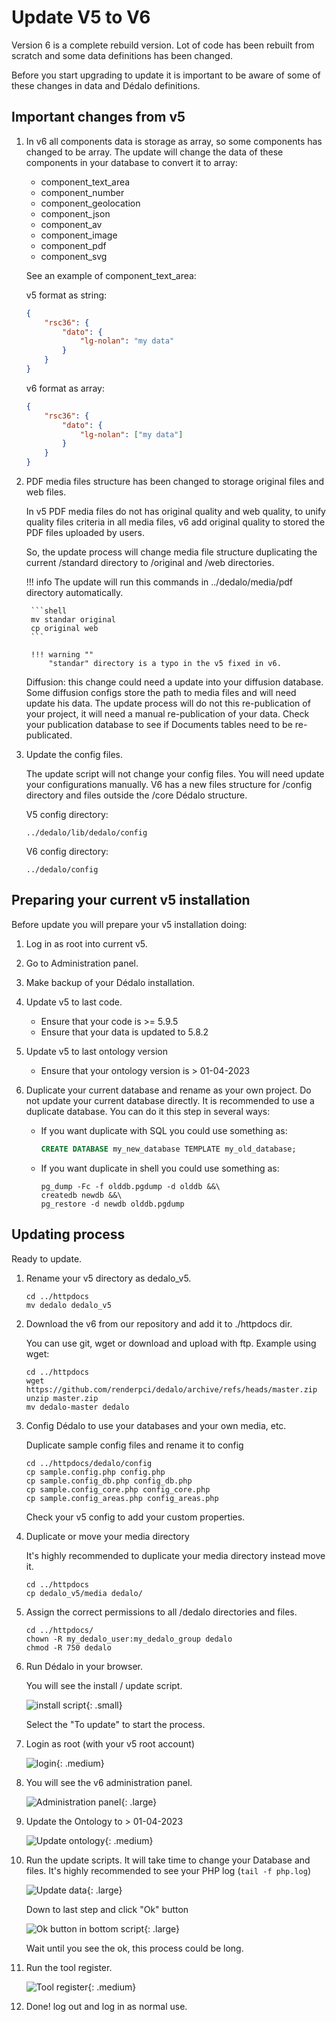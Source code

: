 # Update V5 to V6

Version 6 is a complete rebuild version. Lot of code has been rebuilt from scratch and some data definitions has been changed.

Before you start upgrading to update it is important to be aware of some of these changes in data and Dédalo definitions.

## Important changes from v5

1. In v6 all components data is storage as array, so some components has changed to be array. The update will change the data of these components in your database to convert it to array:
    * component_text_area
    * component_number
    * component_geolocation
    * component_json
    * component_av
    * component_image
    * component_pdf
    * component_svg

    See an example of component_text_area:

    v5 format as string:

    ```json
    {
        "rsc36": {
            "dato": {
                "lg-nolan": "my data"
            }
        }
    }
    ```

    v6 format as array:

    ```json
    {
        "rsc36": {
            "dato": {
                "lg-nolan": ["my data"]
            }
        }
    }
    ```

2. PDF media files structure has been changed to storage original files and web files.

    In v5 PDF media files do not has original quality and web quality, to unify quality files criteria in all media files, v6 add original quality to stored the PDF files uploaded by users.

    So, the update process will change media file structure duplicating the current /standard directory to /original and /web directories.

    !!! info
        The update will run this commands in ../dedalo/media/pdf directory automatically.

        ```shell
        mv standar original
        cp original web
        ```

        !!! warning ""
            "standar" directory is a typo in the v5 fixed in v6.

    Diffusion: this change could need a update into your diffusion database. Some diffusion configs store the path to media files and will need update his data. The update process will do not this re-publication of your project, it will need a manual re-publication of your data. Check your publication database to see if Documents tables need to be re-publicated.

3. Update the config files.

    The update script will not change your config files. You will need update your configurations manually.
    V6 has a new files structure for /config directory and files outside the /core Dédalo structure.

    V5 config directory:

    ```shell
    ../dedalo/lib/dedalo/config
    ```

    V6 config directory:

    ```shell
    ../dedalo/config
    ```

## Preparing your current v5 installation

Before update you will prepare your v5 installation doing:

1. Log in as root into current v5.
2. Go to Administration panel.
3. Make backup of your Dédalo installation.
4. Update v5 to last code.
    * Ensure that your code is >= 5.9.5
    * Ensure that your data is updated to 5.8.2
5. Update v5 to last ontology version
    * Ensure that your ontology version is > 01-04-2023
6. Duplicate your current database and rename as your own project. Do not update your current database directly. It is recommended to use a duplicate database. You can do it this step in several ways:

    * If you want duplicate with SQL you could use something as:

        ```sql
        CREATE DATABASE my_new_database TEMPLATE my_old_database;
        ```

    * If you want duplicate in shell you could use something as:

        ```shell
        pg_dump -Fc -f olddb.pgdump -d olddb &&\
        createdb newdb &&\
        pg_restore -d newdb olddb.pgdump
        ```

## Updating process

Ready to update.

1. Rename your v5 directory as dedalo_v5.

    ```shell
    cd ../httpdocs
    mv dedalo dedalo_v5
    ```

2. Download the v6 from our repository and add it to ./httpdocs dir.

    You can use git, wget or download and upload with ftp.
    Example using wget:

    ```shell
    cd ../httpdocs
    wget https://github.com/renderpci/dedalo/archive/refs/heads/master.zip
    unzip master.zip
    mv dedalo-master dedalo
    ```

3. Config Dédalo to use your databases and your own media, etc.

    Duplicate sample config files and rename it to config

    ```shell
    cd ../httpdocs/dedalo/config
    cp sample.config.php config.php
    cp sample.config_db.php config_db.php
    cp sample.config_core.php config_core.php
    cp sample.config_areas.php config_areas.php
    ```

    Check your v5 config to add your custom properties.

4. Duplicate or move your media directory

    It's highly recommended to duplicate your media directory instead move it.

    ```shell
    cd ../httpdocs
    cp dedalo_v5/media dedalo/
    ```

5. Assign the correct permissions to all /dedalo directories and files.

    ```shell
    cd ../httpdocs/
    chown -R my_dedalo_user:my_dedalo_group dedalo
    chmod -R 750 dedalo
    ```

6. Run Dédalo in your browser.

    You will see the install / update script.

    ![install script](assets/20230403_172538_to_update.png){: .small}

    Select the "To update" to start the process.

7. Login as root (with your v5 root account)

    ![login](assets/20230402_150947_login.png){: .medium}

8. You will see the v6 administration panel.

    ![Administration panel](assets/20230403_171028_admin_panel.png){: .large}

9. Update the Ontology to > 01-04-2023

    ![Update ontology](assets/20230403_171133_ontology_update.png){: .medium}

10. Run the update scripts. It will take time to change your Database and files. It's highly recommended to see your PHP log (`tail -f php.log`)

    ![Update data](assets/20230403_171234_update_data.png){: .large}

    Down to last step and click "Ok" button

    ![Ok button in bottom script](assets/20230403_171425_update_data2.png){: .large}

    Wait until you see the ok, this process could be long.

11. Run the tool register.

    ![Tool register](assets/20230403_172746_register_tools.png){: .medium}

12. Done! log out and log in as normal use.
